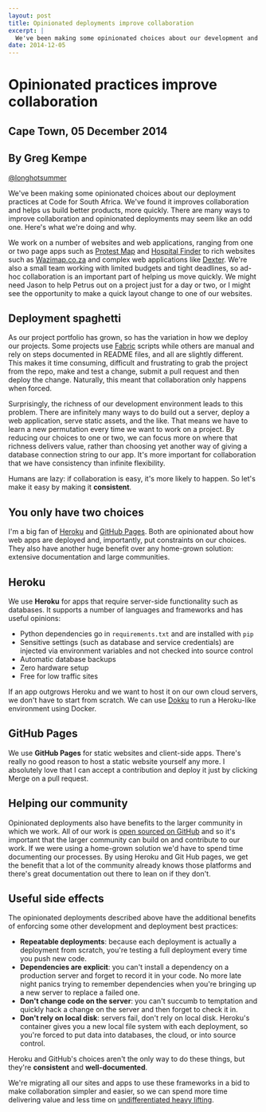 ```yaml
---
layout: post
title: Opinionated deployments improve collaboration
excerpt: |
  We've been making some opinionated choices about our development and deployment practices at Code for South Africa. We've found it improves collaboration and helps us build better products, more quickly.
date: 2014-12-05
---
```


# Opinionated practices improve collaboration

## Cape Town, 05 December 2014
## By Greg Kempe
[@longhotsummer](https://twitter.com/longhotsummer)

We've been making some opinionated choices about our deployment practices at Code for South Africa. We've found it improves collaboration and helps us build better products, more quickly. There are many ways to improve collaboration and opinionated deployments may seem like an odd one. Here's what we're doing and why.

We work on a number of websites and web applications, ranging from one or two page apps such as [Protest Map](http://protest-map.code4sa.org) and [Hospital Finder](http://hospitals.code4sa.org) to rich websites such as [Wazimap.co.za](http://wazimap.co.za) and complex web applications like [Dexter](http://mma-dexter.code4sa.org). We're also a small team working with limited budgets and tight deadlines, so ad-hoc collaboration is an important part of helping us move quickly. We might need Jason to help Petrus out on a project just for a day or two, or I might see the opportunity to make a quick layout change to one of our websites.

## Deployment spaghetti

As our project portfolio has grown, so has the variation in how we deploy our projects. Some projects use [Fabric](http://www.fabfile.org/) scripts while others are manual and rely on steps documented in README files, and all are slightly different. This makes it time consuming, difficult and frustrating to grab the project from the repo, make and test a change, submit a pull request and then deploy the change. Naturally, this meant that collaboration only happens when forced.

Surprisingly, the richness of our development environment leads to this problem. There are infinitely many ways to do build out a server, deploy a web application, serve static assets, and the like. That means we have to learn a new permutation every time we want to work on a project. By reducing our choices to one or two, we can focus more on where that richness delivers value, rather than choosing yet another way of giving a database connection string to our app. It's more important for collaboration that we have consistency than infinite flexibility.

Humans are lazy: if collaboration is easy, it's more likely to happen. So let's make it easy by making it **consistent**.

## You only have two choices

I'm a big fan of [Heroku](http://heroku.com) and [GitHub Pages](https://pages.github.com/). Both are opinionated about how web apps are deployed and, importantly, put constraints on our choices. They also have another huge benefit over any home-grown solution: extensive documentation and large communities.

## Heroku

We use **Heroku** for apps that require server-side functionality such as databases. It supports a number of languages and frameworks and has useful opinions:

- Python dependencies go in `requirements.txt` and are installed with `pip`
- Sensitive settings (such as database and service credentials) are injected via environment variables and not checked into source control
- Automatic database backups
- Zero hardware setup
- Free for low traffic sites

If an app outgrows Heroku and we want to host it on our own cloud servers, we don't have to start from scratch. We can use [Dokku](https://github.com/progrium/dokku) to run a Heroku-like environment using Docker.

## GitHub Pages

We use **GitHub Pages** for static websites and client-side apps. There's really no good reason to host a static website yourself any more. I absolutely love that I can accept a contribution and deploy it just by clicking Merge on a pull request.

## Helping our community

Opinionated deployments also have benefits to the larger community in which we work. All of our work is [open sourced on GitHub](https://github.com/Code4SA) and so it's important that the larger community can build on and contribute to our work. If we were using a home-grown solution we'd have to spend time documenting our processes. By using Heroku and Git Hub pages, we get the benefit that a lot of the community already knows those platforms and there's great documentation out there to lean on if they don't.

## Useful side effects

The opinionated deployments described above have the additional benefits of enforcing some other development and deployment best practices:

- **Repeatable deployments**: because each deployment is actually a deployment from scratch, you're testing a full deployment every time you push new code.
- **Dependencies are explicit**: you can't install a dependency on a production server and forget to record it in your code. No more late night panics trying to remember dependencies when you're bringing up a new server to replace a failed one.
- **Don't change code on the server**: you can't succumb to temptation and quickly hack a change on the server and then forget to check it in.
- **Don't rely on local disk**: servers fail, don't rely on local disk. Heroku's container gives you a new local file system with each deployment, so you're forced to put data into databases, the cloud, or into source control.

Heroku and GitHub's choices aren't the only way to do these things, but they're **consistent** and **well-documented**.

We're migrating all our sites and apps to use these frameworks in a bid to make collaboration simpler and easier, so we can spend more time delivering value and less time on [undifferentiated heavy lifting](https://www.google.co.za/search?q=undifferentiated+heavy+lifting).
